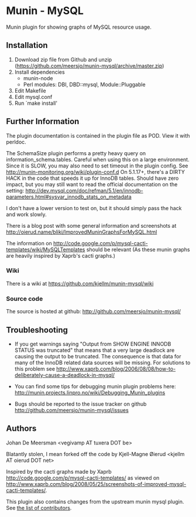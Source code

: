 Munin - MySQL
=============

Munin plugin for showing graphs of MySQL resource usage.


Installation
------------

1. Download zip file from Github and unzip (https://github.com/meersjo/munin-mysql/archive/master.zip)
2. Install dependencies 
    - munin-node
    - Perl modules: DBI, DBD::mysql, Module::Pluggable
3. Edit Makefile
4. Edit mysql.conf
5. Run `make install'


Further Information
-------------------

The plugin documentation is contained in the plugin file as POD. View
it with perldoc.

The SchemaSize plugin performs a pretty heavy query on information_schema.tables.
Careful when using this on a large environment. Since it is SLOW, you may also 
need to set timeout in the plugin config. See http://munin-monitoring.org/wiki/plugin-conf.d
On 5.1.17+, there's a DIRTY HACK in the code that speeds it up for InnoDB tables.
Should have zero impact, but you may still want to read the official
documentation on the setting:
http://dev.mysql.com/doc/refman/5.1/en/innodb-parameters.html#sysvar_innodb_stats_on_metadata

I don't have a lower version to test on, but it should simply pass the hack and
work slowly.

There is a blog post with some general information and screenshots at
<http://oierud.name/bliki/ImprovedMuninGraphsForMySQL.html>

The information on
<http://code.google.com/p/mysql-cacti-templates/wiki/MySQLTemplates>
should be relevant (As these munin graphs are heavily inspired by
Xaprb's cacti graphs.)

### Wiki

There is a wiki at <https://github.com/kjellm/munin-mysql/wiki>

### Source code

The source is hosted at github:
<http://github.com/meersjo/munin-mysql/>


Troubleshooting
---------------

- If you get warnings saying "Output from SHOW ENGINE INNODB STATUS
  was truncated" that means that a very large deadlock are causing the
  output to be truncated. The consequence is that data for many of the
  InnoDB related data sources will be missing. For solutions to this
  problem see
  http://www.xaprb.com/blog/2006/08/08/how-to-deliberately-cause-a-deadlock-in-mysql/

- You can find some tips for debugging munin plugin problems here:
  <http://munin.projects.linpro.no/wiki/Debugging_Munin_plugins>

- Bugs should be reported to the issue tracker on github
  <http://github.com/meersjo/munin-mysql/issues>


Authors
-------

Johan De Meersman &lt;vegivamp AT tuxera DOT be&gt;

Blatantly stolen, I mean forked off the code by Kjell-Magne Øierud &lt;kjellm AT oierud DOT net&gt;

Inspired by the cacti graphs made by Xaprb
http://code.google.com/p/mysql-cacti-templates/ as viewed on
http://www.xaprb.com/blog/2008/05/25/screenshots-of-improved-mysql-cacti-templates/.

This plugin also contains changes from the upstream munin mysql plugin. See [the list of contributors](https://github.com/munin-monitoring/munin/blob/devel/authors).


